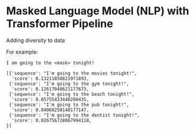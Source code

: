 # Masked Language Model (NLP) with Transformer Pipeline 

Adding diversity to data

For example:
```
I am going to the <mask> tonight!

[{'sequence': "I'm going to the movies tonight!",
  'score': 0.13211850821971893,
 {'sequence': "I'm going to the gym tonight!",
  'score': 0.12617048621177673,
 {'sequence': "I'm going to the beach tonight!",
  'score': 0.05755433440208435,
 {'sequence': "I'm going to the pub tonight!",
  'score': 0.04060250148177147,
 {'sequence': "I'm going to the dentist tonight!",
  'score': 0.026756728067994118,
}]
  
```
